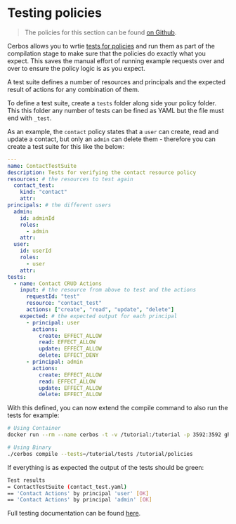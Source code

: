 # Testing policies

> The policies for this section can be found [on Github](https://github.com/cerbos/tutorial/tree/main/src/05-testing-policies/cerbos).

Cerbos allows you to wrtie [tests for policies](https://docs.cerbos.dev/cerbos/latest/policies/compile.html) and run them as part of the compilation stage to make sure that the policies do exactly what you expect. This saves the manual effort of running example requests over and over to ensure the policy logic is as you expect.

A test suite defines a number of resources and principals and the expected result of actions for any combination of them.

To define a test suite, create a `tests` folder along side your policy folder. This this folder any number of tests can be fined as YAML but the file must end with `_test`.

As an example, the `contact` policy states that a `user` can create, read and update a contact, but only an `admin` can delete them - therefore you can create a test suite for this like the below:

```yaml
---
name: ContactTestSuite
description: Tests for verifying the contact resource policy
resources: # the resources to test again
  contact_test:
    kind: "contact"
    attr:
principals: # the different users
  admin:
    id: adminId
    roles:
      - admin
    attr:
  user:
    id: userId
    roles:
      - user
    attr:
tests: 
  - name: Contact CRUD Actions
    input: # the resource from above to test and the actions
      requestId: "test"
      resource: "contact_test"
      actions: ["create", "read", "update", "delete"]
    expected: # the expected output for each principal
      - principal: user
        actions:
          create: EFFECT_ALLOW
          read: EFFECT_ALLOW
          update: EFFECT_ALLOW
          delete: EFFECT_DENY
      - principal: admin
        actions:
          create: EFFECT_ALLOW
          read: EFFECT_ALLOW
          update: EFFECT_ALLOW
          delete: EFFECT_ALLOW
```

With this defined, you can now extend the compile command to also run the tests for example:

```sh
# Using Container
docker run --rm --name cerbos -t -v /tutorial:/tutorial -p 3592:3592 ghcr.io/cerbos/cerbos:latest compile --tests=/tutorial/tests /tutorial/policies

# Using Binary
./cerbos compile --tests=/tutorial/tests /tutorial/policies
```

If everything is as expected the output of the tests should be green:

```sh
Test results
= ContactTestSuite (contact_test.yaml)
== 'Contact Actions' by principal 'user' [OK]
== 'Contact Actions' by principal 'admin' [OK]
```

Full testing documentation can be found [here](https://docs.cerbos.dev/cerbos/latest/policies/compile.html).